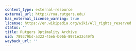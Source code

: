 ```yaml
---
content_type: external-resource
external_url: http://roa.rutgers.edu/
has_external_license_warning: true
license: https://en.wikipedia.org/wiki/All_rights_reserved
status: ''
title: Rutgers Optimality Archive
uid: 789379bd-a322-45eb-b06b-8971e32c49f5
wayback_url: ''
---
```

